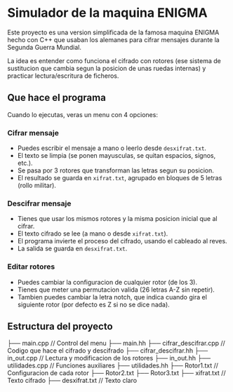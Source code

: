 # Simulador de la maquina ENIGMA

Este proyecto es una version simplificada de la famosa maquina ENIGMA hecho con C++ que usaban los alemanes para cifrar mensajes durante la Segunda Guerra Mundial.

La idea es entender como funciona el cifrado con rotores (ese sistema de sustitucion que cambia segun la posicion de unas ruedas internas) y practicar lectura/escritura de ficheros.

## Que hace el programa

Cuando lo ejecutas, veras un menu con 4 opciones:


### Cifrar mensaje

- Puedes escribir el mensaje a mano o leerlo desde `desxifrat.txt`.
- El texto se limpia (se ponen mayusculas, se quitan espacios, signos, etc.).
- Se pasa por 3 rotores que transforman las letras segun su posicion.
- El resultado se guarda en `xifrat.txt`, agrupado en bloques de 5 letras (rollo militar).

### Descifrar mensaje

- Tienes que usar los mismos rotores y la misma posicion inicial que al cifrar.
- El texto cifrado se lee (a mano o desde `xifrat.txt`).
- El programa invierte el proceso del cifrado, usando el cableado al reves.
- La salida se guarda en `desxifrat.txt`.

### Editar rotores

- Puedes cambiar la configuracion de cualquier rotor (de los 3).
- Tienes que meter una permutacion valida (26 letras A-Z sin repetir).
- Tambien puedes cambiar la letra notch, que indica cuando gira el siguiente rotor (por defecto es Z si no se dice nada).

## Estructura del proyecto

├── main.cpp // Control del menu
├── main.hh
├── cifrar_descifrar.cpp // Codigo que hace el cifrado y descifrado
├── cifrar_descifrar.hh
├── in_out.cpp // Lectura y modificacion de los rotores
├── in_out.hh
├── utilidades.cpp // Funciones auxiliares
├── utilidades.hh
├── Rotor1.txt // Configuracion de cada rotor
├── Rotor2.txt
├── Rotor3.txt
├── xifrat.txt // Texto cifrado
├── desxifrat.txt // Texto claro

